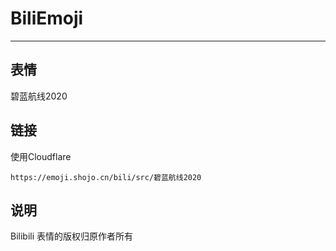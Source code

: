 # BiliEmoji
---
## 表情
碧蓝航线2020
## 链接
使用Cloudflare
```
https://emoji.shojo.cn/bili/src/碧蓝航线2020
```
## 说明
Bilibili 表情的版权归原作者所有
